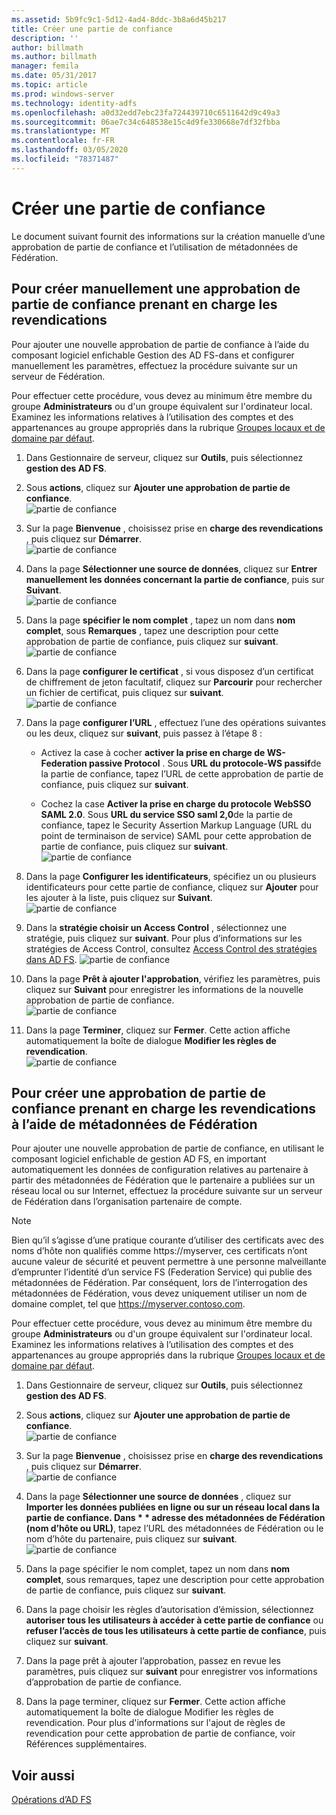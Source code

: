 ```yaml
---
ms.assetid: 5b9fc9c1-5d12-4ad4-8ddc-3b8a6d45b217
title: Créer une partie de confiance
description: ''
author: billmath
ms.author: billmath
manager: femila
ms.date: 05/31/2017
ms.topic: article
ms.prod: windows-server
ms.technology: identity-adfs
ms.openlocfilehash: a0d32edd7ebc23fa724439710c6511642d9c49a3
ms.sourcegitcommit: 06ae7c34c648538e15c4d9fe330668e7df32fbba
ms.translationtype: MT
ms.contentlocale: fr-FR
ms.lasthandoff: 03/05/2020
ms.locfileid: "78371487"
---
```

# <a name="create-a-relying-party-trust"></a>Créer une partie de confiance


Le document suivant fournit des informations sur la création manuelle d’une approbation de partie de confiance et l’utilisation de métadonnées de Fédération.
  
## <a name="to-create-a-claims-aware-relying-party-trust-manually"></a>Pour créer manuellement une approbation de partie de confiance prenant en charge les revendications 

Pour ajouter une nouvelle approbation de partie de confiance à l’aide du composant logiciel enfichable Gestion des AD FS\-dans et configurer manuellement les paramètres, effectuez la procédure suivante sur un serveur de Fédération.  

Pour effectuer cette procédure, vous devez au minimum être membre du groupe **Administrateurs** ou d'un groupe équivalent sur l'ordinateur local.  Examinez les informations relatives à l’utilisation des comptes et des appartenances au groupe appropriés dans la rubrique [Groupes locaux et de domaine par défaut](https://go.microsoft.com/fwlink/?LinkId=83477).
  
1. Dans Gestionnaire de serveur, cliquez sur **Outils**, puis sélectionnez **gestion des AD FS**.  
  
2.  Sous **actions**, cliquez sur **Ajouter une approbation de partie de confiance**.  
![partie de confiance](media/Create-a-Relying-Party-Trust/addtrust1.PNG)   

3.  Sur la page **Bienvenue** , choisissez prise en **charge des revendications** , puis cliquez sur **Démarrer**.  
![partie de confiance](media/Create-a-Relying-Party-Trust/addtrust2.PNG) 
  
4.  Dans la page **Sélectionner une source de données**, cliquez sur **Entrer manuellement les données concernant la partie de confiance**, puis sur **Suivant**.  
![partie de confiance](media/Create-a-Relying-Party-Trust/addtrust3.PNG) 
  
5.  Dans la page **spécifier le nom complet** , tapez un nom dans **nom complet**, sous **Remarques** , tapez une description pour cette approbation de partie de confiance, puis cliquez sur **suivant**.  
![partie de confiance](media/Create-a-Relying-Party-Trust/addtrust4.PNG) 

6. Dans la page **configurer le certificat** , si vous disposez d’un certificat de chiffrement de jeton facultatif, cliquez sur **Parcourir** pour rechercher un fichier de certificat, puis cliquez sur **suivant**.  
![partie de confiance](media/Create-a-Relying-Party-Trust/addtrust5.PNG) 

7.  Dans la page **configurer l’URL** , effectuez l’une des opérations suivantes ou les deux, cliquez sur **suivant**, puis passez à l’étape 8 :  
  
    -   Activez la case à cocher **activer la prise en charge de WS\-Federation passive Protocol** . Sous **URL du protocole\-WS passif**de la partie de confiance, tapez l’URL de cette approbation de partie de confiance, puis cliquez sur **suivant**.  
  
    -   Cochez la case **Activer la prise en charge du protocole WebSSO SAML 2.0**. Sous **URL du service SSO saml 2,0**de la partie de confiance, tapez le Security Assertion Markup Language \(URL du point de terminaison de service\) SAML pour cette approbation de partie de confiance, puis cliquez sur **suivant**.  
![partie de confiance](media/Create-a-Relying-Party-Trust/addtrust6.PNG)   

8. Dans la page **Configurer les identificateurs**, spécifiez un ou plusieurs identificateurs pour cette partie de confiance, cliquez sur **Ajouter** pour les ajouter à la liste, puis cliquez sur **Suivant**.  
![partie de confiance](media/Create-a-Relying-Party-Trust/addtrust8.PNG)
  
9.  Dans la **stratégie choisir un Access Control** , sélectionnez une stratégie, puis cliquez sur **suivant**.  Pour plus d’informations sur les stratégies de Access Control, consultez [Access Control des stratégies dans AD FS](Access-Control-Policies-in-AD-FS.md). 
![partie de confiance](media/Create-a-Relying-Party-Trust/addtrust9.PNG)

10. Dans la page **Prêt à ajouter l'approbation**, vérifiez les paramètres, puis cliquez sur **Suivant** pour enregistrer les informations de la nouvelle approbation de partie de confiance.  
   ![partie de confiance](media/Create-a-Relying-Party-Trust/addtrust10.PNG) 
11. Dans la page **Terminer**, cliquez sur **Fermer**. Cette action affiche automatiquement la boîte de dialogue **Modifier les règles de revendication**.  
![partie de confiance](media/Create-a-Relying-Party-Trust/addtrust11.PNG) 

## <a name="to-create-a-claims-aware-relying-party-trust-using-federation-metadata"></a>Pour créer une approbation de partie de confiance prenant en charge les revendications à l’aide de métadonnées de Fédération

Pour ajouter une nouvelle approbation de partie de confiance, en utilisant le composant logiciel enfichable de gestion AD FS, en important automatiquement les données de configuration relatives au partenaire à partir des métadonnées de Fédération que le partenaire a publiées sur un réseau local ou sur Internet, effectuez la procédure suivante sur un serveur de Fédération dans l’organisation partenaire de compte.

>[!NOTE]
>Bien qu’il s’agisse d’une pratique courante d’utiliser des certificats avec des noms d’hôte non qualifiés comme https://myserver, ces certificats n’ont aucune valeur de sécurité et peuvent permettre à une personne malveillante d’emprunter l’identité d’un service FS (Federation Service) qui publie des métadonnées de Fédération. Par conséquent, lors de l’interrogation des métadonnées de Fédération, vous devez uniquement utiliser un nom de domaine complet, tel que https://myserver.contoso.com.

Pour effectuer cette procédure, vous devez au minimum être membre du groupe **Administrateurs** ou d'un groupe équivalent sur l'ordinateur local.  Examinez les informations relatives à l’utilisation des comptes et des appartenances au groupe appropriés dans la rubrique [Groupes locaux et de domaine par défaut](https://go.microsoft.com/fwlink/?LinkId=83477).


1. Dans Gestionnaire de serveur, cliquez sur **Outils**, puis sélectionnez **gestion des AD FS**.  
  
2. Sous **actions**, cliquez sur **Ajouter une approbation de partie de confiance**.  
   ![partie de confiance](media/Create-a-Relying-Party-Trust/addtrust1.PNG)   

3. Sur la page **Bienvenue** , choisissez prise en **charge des revendications** , puis cliquez sur **Démarrer**.  
   ![partie de confiance](media/Create-a-Relying-Party-Trust/addtrust2.PNG) 
  
4. Dans la page **Sélectionner une source de données** , cliquez sur <strong>Importer les données publiées en ligne ou sur un réseau local dans la partie de confiance. Dans * * adresse des métadonnées de Fédération (nom d’hôte ou URL)</strong>, tapez l’URL des métadonnées de Fédération ou le nom d’hôte du partenaire, puis cliquez sur **suivant**.  
   ![partie de confiance](media/Create-a-Relying-Party-Trust/addtrust12.PNG) 

5. Dans la page spécifier le nom complet, tapez un nom dans **nom complet**, sous remarques, tapez une description pour cette approbation de partie de confiance, puis cliquez sur **suivant**.

6. Dans la page choisir les règles d’autorisation d’émission, sélectionnez **autoriser tous les utilisateurs à accéder à cette partie de confiance** ou **refuser l’accès de tous les utilisateurs à cette partie de confiance**, puis cliquez sur **suivant**.

7. Dans la page prêt à ajouter l’approbation, passez en revue les paramètres, puis cliquez sur **suivant** pour enregistrer vos informations d’approbation de partie de confiance.

8. Dans la page terminer, cliquez sur **Fermer**. Cette action affiche automatiquement la boîte de dialogue Modifier les règles de revendication. Pour plus d'informations sur l'ajout de règles de revendication pour cette approbation de partie de confiance, voir Références supplémentaires.




## <a name="see-also"></a>Voir aussi  
[Opérations d’AD FS](../../ad-fs/AD-FS-2016-Operations.md) 
